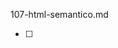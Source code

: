 107-html-semantico.md

- [ ]

<!--
7. Lenguaje HTML-Formato semántico
	1. Formato directo vs formato indirecto
	2. Equivalencia con procesador de texto.
	3. Ejempos de uso de strong, em, cite, blockquote, code
	4. Títulos h1..h7. Table of Content.


-->
